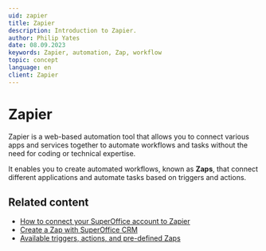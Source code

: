 ```yaml
---
uid: zapier
title: Zapier
description: Introduction to Zapier.
author: Philip Yates
date: 08.09.2023
keywords: Zapier, automation, Zap, workflow
topic: concept
language: en
client: Zapier
---
```


# Zapier

Zapier is a web-based automation tool that allows you to connect various apps and services together to automate workflows and tasks without the need for coding or technical expertise.

It enables you to create automated workflows, known as **Zaps**, that connect different applications and automate tasks based on triggers and actions.

## Related content

* [How to connect your SuperOffice account to Zapier][2]
* [Create a Zap with SuperOffice CRM][3]
* [Available triggers, actions, and pre-defined Zaps][1]

<!-- Referenced links -->
[1]: reference.md
[2]: get-started/set-up-account.md
[3]: get-started/create-zap.md
